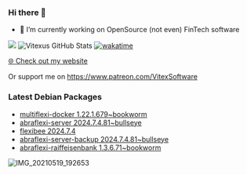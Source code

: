 ### Hi there 👋

- 🔭 I’m currently working on OpenSource  (not even) FinTech software

![](https://komarev.com/ghpvc/?username=Vitexus)
![Vitexus GitHub Stats](https://github-readme-stats.vercel.app/api?username=Vitexus&show_icons=true)
[![wakatime](https://wakatime.com/badge/user/5abba9ca-813e-43ac-9b5f-b1cfdf3dc1c7.svg)](https://wakatime.com/@5abba9ca-813e-43ac-9b5f-b1cfdf3dc1c7)

<p><a href="https://vitexsoftware.cz">🌐 Check out my website</a></p>

Or support me on https://www.patreon.com/VitexSoftware

### Latest Debian Packages
<!-- DEBIAN-PACKAGES-LIST:START -->
- [multiflexi-docker 1.22.1.679~bookworm](https://repo.vitexsoftware.com/package.php?package=multiflexi-docker)
- [abraflexi-server 2024.7.4.81~bullseye](https://repo.vitexsoftware.com/package.php?package=abraflexi-server)
- [flexibee 2024.7.4](https://repo.vitexsoftware.com/package.php?package=flexibee)
- [abraflexi-server-backup 2024.7.4.81~bullseye](https://repo.vitexsoftware.com/package.php?package=abraflexi-server-backup)
- [abraflexi-raiffeisenbank 1.3.6.71~bookworm](https://repo.vitexsoftware.com/package.php?package=abraflexi-raiffeisenbank)
<!-- DEBIAN-PACKAGES-LIST:END -->

![IMG_20210519_192653](https://user-images.githubusercontent.com/2621130/120022731-1bd48900-bfed-11eb-90f9-4f88f560b8b7.jpg)

<!--
**Vitexus/Vitexus** is a ✨ _special_ ✨ repository because its `README.md` (this file) appears on your GitHub profile.

Here are some ideas to get you started:

- 🌱 I’m currently learning ...
- 👯 I’m looking to collaborate on ...
- 🤔 I’m looking for help with ...
- 💬 Ask me about ...
- 📫 How to reach me: ...
- 😄 Pronouns: ...
- ⚡ Fun fact: ...
-->


